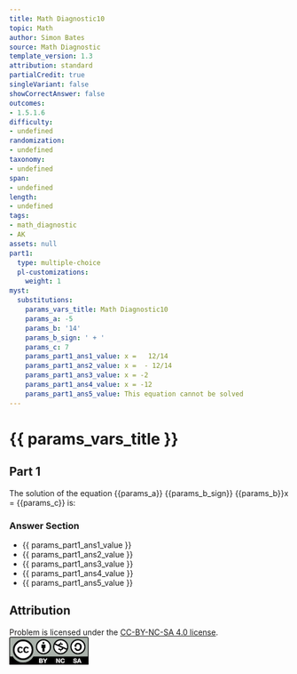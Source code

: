 ```yaml
---
title: Math Diagnostic10
topic: Math
author: Simon Bates
source: Math Diagnostic
template_version: 1.3
attribution: standard
partialCredit: true
singleVariant: false
showCorrectAnswer: false
outcomes:
- 1.5.1.6
difficulty:
- undefined
randomization:
- undefined
taxonomy:
- undefined
span:
- undefined
length:
- undefined
tags:
- math_diagnostic
- AK
assets: null
part1:
  type: multiple-choice
  pl-customizations:
    weight: 1
myst:
  substitutions:
    params_vars_title: Math Diagnostic10
    params_a: -5
    params_b: '14'
    params_b_sign: ' + '
    params_c: 7
    params_part1_ans1_value: x =   12/14
    params_part1_ans2_value: x =  - 12/14
    params_part1_ans3_value: x = -2
    params_part1_ans4_value: x = -12
    params_part1_ans5_value: This equation cannot be solved
---
```

# {{ params_vars_title }}

## Part 1

The solution of the equation {{params_a}} {{params_b_sign}} {{params_b}}x = {{params_c}} is:

### Answer Section

- {{ params_part1_ans1_value }}
- {{ params_part1_ans2_value }}
- {{ params_part1_ans3_value }}
- {{ params_part1_ans4_value }}
- {{ params_part1_ans5_value }}

## Attribution

Problem is licensed under the [CC-BY-NC-SA 4.0 license](https://creativecommons.org/licenses/by-nc-sa/4.0/).<br> ![The Creative Commons 4.0 license requiring attribution-BY, non-commercial-NC, and share-alike-SA license.](https://raw.githubusercontent.com/firasm/bits/master/by-nc-sa.png)